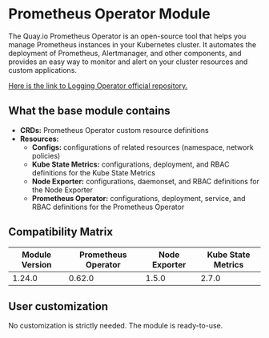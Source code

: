 # Prometheus Operator Module

The Quay.io Prometheus Operator is an open-source tool that helps you manage Prometheus instances in your Kubernetes cluster.
It automates the deployment of Prometheus, Alertmanager, and other components, and provides
an easy way to monitor and alert on your cluster resources and custom applications.

[Here is the link to Logging Operator official repository.](https://quay.io/prometheus-operator)

## What the base module contains

- **CRDs:** Prometheus Operator custom resource definitions
- **Resources:**
  - **Configs:** configurations of related resources (namespace, network policies)
  - **Kube State Metrics:** configurations, deployment, and RBAC definitions for the Kube State Metrics
  - **Node Exporter:** configurations, daemonset, and RBAC definitions for the Node Exporter
  - **Prometheus Operator:** configurations, deployment, service, and RBAC definitions for the Prometheus Operator

## Compatibility Matrix

| Module Version | Prometheus Operator   | Node Exporter | Kube State Metrics |
|----------------|-----------------------|---------------|--------------------|
| 1.24.0         | 0.62.0	      			   | 1.5.0         | 2.7.0              |

## User customization

No customization is strictly needed. The module is ready-to-use.
